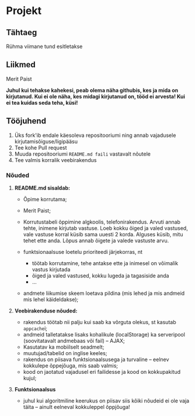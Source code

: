 # Projekt

## Tähtaeg

Rühma viimane tund esitletakse

## Liikmed
Merit Paist

**Juhul kui tehakse kahekesi, peab olema näha githubis, kes ja mida on kirjutanud. Kui ei ole näha, kes midagi kirjutanud on, tööd ei arvesta! Kui ei tea kuidas seda teha, küsi!**

## Tööjuhend
1. Üks fork'ib endale käesoleva repositooriumi ning annab vajadusele kirjutamisõiguse/ligipääsu
1. Tee kohe Pull request
1. Muuda repositooriumi `README.md faili` vastavalt nõutele
1. Tee valmis korralik veebirakendus

### Nõuded

1. **README.md sisaldab:**
    * Õpime korrutama;
    * Merit Paist;
    * Korrutustabeli õppimine algkoolis, telefonirakendus. Arvuti annab tehte, inimene kirjutab vastuse. Loeb kokku õiged ja valed vastused, vale vastuse korral küsib sama uuesti 2 korda. Alguses küsib, mitu tehet ette anda. Lõpus annab õigete ja valede vastuste arvu.

    * funktsionaalsuse loetelu prioriteedi järjekorras, nt
        * töötab korrutamine, tehe antakse ette ja inimesel on võimalik vastus kirjutada
        * õiged ja valed vastused, kokku lugeda ja tagasiside anda
        * ...
    * andmete liikumise skeem loetava pildina (mis lehed ja mis andmeid mis lehel käideldakse);

2. **Veebirakenduse nõuded:**
    * rakendus töötab nii palju kui saab ka võrguta olekus, st kasutab `appcache`i;
    * andmeid talletatakse lisaks kohalikule (localStorage) ka serveripool (soovitatavalt andmebaas või fail) – AJAX;
    * Kasutatav ka mobiilselt seadmelt;
    * muutujad/tabelid on inglise keeles;
    * rakendus on piisava funktsionaalsusega ja turvaline – eelnev kokkulepe õppejõuga, mis saab valmis;
    * kood on jaotatud vajadusel eri failidesse ja kood on kokkupakitud kujul;

3. **Funktsionaalsus**
    * juhul kui algoritmiline keerukus on piisav siis kõiki nõudeid ei ole vaja täita – ainult eelneval kokkuleppel õppjõuga!
